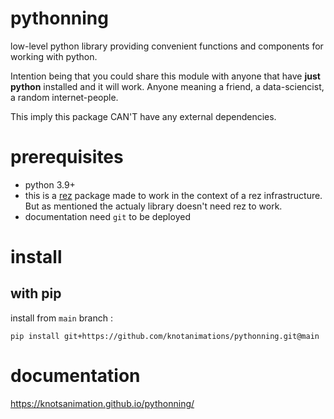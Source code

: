 # pythonning

low-level python library providing convenient functions and components for working with
python. 

Intention being that you could share this module with anyone
that have **just python** installed and it will work. Anyone meaning 
a friend, a data-sciencist, a random internet-people.

This imply this package CAN'T have any external dependencies.

# prerequisites

- python 3.9+
- this is a [rez](https://github.com/AcademySoftwareFoundation/rez) package made to
work in the context of a rez infrastructure. But as mentioned the actualy library
doesn't need rez to work.
- documentation need `git` to be deployed

# install

## with pip

install from `main` branch :

```shell
pip install git+https://github.com/knotanimations/pythonning.git@main
```


# documentation

https://knotsanimation.github.io/pythonning/